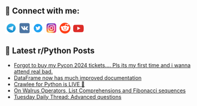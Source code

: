 ## 🔎 Connect with me:
[<img src="https://github.com/bullbesh/bullbesh/blob/main/images/Telegram.png" width="32" height="32" />](https://t.me/bullbesh)
[<img src="https://github.com/bullbesh/bullbesh/blob/main/images/VK.png" width="32" height="32" />](https://vk.com/bullbesh)
[<img src="https://github.com/bullbesh/bullbesh/blob/main/images/Twitter.png" width="32" height="32" />](https://twitter.com/bullbesh1)
[<img src="https://github.com/bullbesh/bullbesh/blob/main/images/Instagram.png" width="32" height="32" />](https://www.instagram.com/bullbesh)
[<img src="https://github.com/bullbesh/bullbesh/blob/main/images/Reddit.png" width="32" height="32" />](https://www.reddit.com/user/bullbesh)
[<img src="https://github.com/bullbesh/bullbesh/blob/main/images/YouTube.png" width="32" height="32" />](https://www.youtube.com/channel/UCtfjRs6uzgq5mfm8S06WTcg)

## 📕 Latest r/Python Posts
<!-- BLOG-POST-LIST:START -->
- [Forgot to buy my Pycon 2024 tickets.... Pls its my first time and i wanna attend real bad.](https://www.reddit.com/r/Python/comments/1dz2q4u/forgot_to_buy_my_pycon_2024_tickets_pls_its_my/)
- [DataFrame now has much improved documentation](https://www.reddit.com/r/Python/comments/1dz1xuw/dataframe_now_has_much_improved_documentation/)
- [Crawlee for Python is LIVE 👏](https://www.reddit.com/r/Python/comments/1dyyaky/crawlee_for_python_is_live/)
- [On Walrus Operators, List Comprehensions and Fibonacci sequences](https://www.reddit.com/r/Python/comments/1dypvkr/on_walrus_operators_list_comprehensions_and/)
- [Tuesday Daily Thread: Advanced questions](https://www.reddit.com/r/Python/comments/1dyo8uq/tuesday_daily_thread_advanced_questions/)
<!-- BLOG-POST-LIST:END -->
